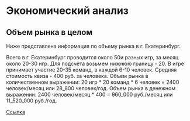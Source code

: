 # Экономический анализ

## Объем рынка в целом

Ниже представлена информация по объему рынка в г. Екатеринбург.

Всего в г. Екатеринбург проводится около 50и разных игр, за месяц около 20-30 игр. Для подсчета возьмем нижнюю границу - 20.
В игре принимает участие 20-35 команд, в каждой 6-10 человек. Средняя стоимость квиза - 400 руб. за человека. 
Объем рынка в количественном выражении: 20 игр * 20 команд * 6 человек = 2400 человек/месяц или 28_800 человек/год.
Объем рынка в денежном выражении: 2400 человек/месяц * 400 = 960_000 руб./месяц или 11_520_000 руб./год.

[Ссылка](https://www.e1.ru/text/business/2023/02/06/72016541/)
